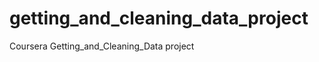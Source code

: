 getting_and_cleaning_data_project
=================================

Coursera Getting_and_Cleaning_Data project
